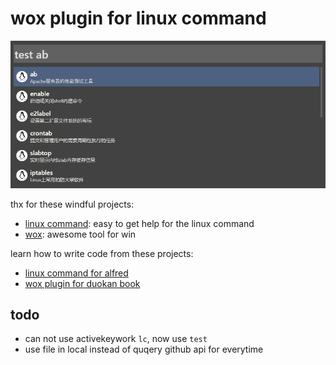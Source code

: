 # wox plugin for linux command

![show the effect](i1.png)

thx for these windful projects:

- [linux command](http://wangchujiang.com/linux-command): easy to get help for the linux command
- [wox](http://www.wox.one/): awesome tool for win

learn how to write code from these projects:

- [linux command for alfred](https://github.com/jaywcjlove/linux-command/releases)
- [wox plugin for duokan book](https://github.com/renmu123/wox-book)

## todo

- can not use activekeywork `lc`, now use `test`
- use file in local instead of quqery github api for everytime